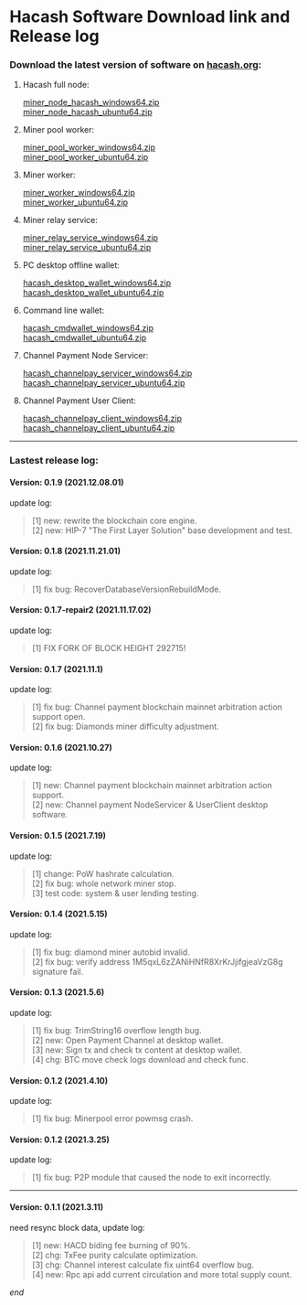 Hacash Software Download link and Release log
===

### Download the latest version of software on [hacash.org](https://hacash.org):

1. Hacash full node: 

    [miner_node_hacash_windows64.zip](http://182.92.163.225:8080/miner_node_hacash_windows64.zip)
    <br>
    [miner_node_hacash_ubuntu64.zip](http://182.92.163.225:8080/miner_node_hacash_ubuntu64.zip)

2. Miner pool worker:

    [miner_pool_worker_windows64.zip](http://182.92.163.225:8080/miner_pool_worker_hacash_windows64.zip)
    <br>
    [miner_pool_worker_ubuntu64.zip](http://182.92.163.225:8080/miner_pool_worker_hacash_ubuntu64.zip)

3. Miner worker:

    [miner_worker_windows64.zip](http://182.92.163.225:8080/miner_worker_hacash_windows64.zip)
    <br>
    [miner_worker_ubuntu64.zip](http://182.92.163.225:8080/miner_worker_hacash_ubuntu64.zip)

4. Miner relay service:

    [miner_relay_service_windows64.zip](http://182.92.163.225:8080/miner_relay_service_hacash_windows64.zip)
    <br>
    [miner_relay_service_ubuntu64.zip](http://182.92.163.225:8080/miner_relay_service_hacash_ubuntu64.zip)

5. PC desktop offline wallet:

    [hacash_desktop_wallet_windows64.zip](http://182.92.163.225:8080/hacash_desktop_wallet_windows64.zip)
    <br>
    [hacash_desktop_wallet_ubuntu64.zip](http://182.92.163.225:8080/hacash_desktop_wallet_ubuntu64.zip)

6. Command line wallet:

   [hacash_cmdwallet_windows64.zip](http://182.92.163.225:8080/hacash_cmdwallet_windows64.zip)
   <br>
   [hacash_cmdwallet_ubuntu64.zip](http://182.92.163.225:8080/hacash_cmdwallet_ubuntu64.zip)


7. Channel Payment Node Servicer:

   [hacash_channelpay_servicer_windows64.zip](http://182.92.163.225:8080/hacash_channelpay_servicer_windows64.zip)
   <br>
   [hacash_channelpay_servicer_ubuntu64.zip](http://182.92.163.225:8080/hacash_channelpay_servicer_ubuntu64.zip)

   
8. Channel Payment User Client:

   [hacash_channelpay_client_windows64.zip](http://182.92.163.225:8080/hacash_channelpay_client_windows64.zip)
   <br>
   [hacash_channelpay_client_ubuntu64.zip](http://182.92.163.225:8080/hacash_channelpay_client_ubuntu64.zip)

    
---

### Lastest release log:


#### Version: 0.1.9  (2021.12.08.01)

update log:

> [1] new: rewrite the blockchain core engine.<br>
> [2] new: HIP-7 "The First Layer Solution" base development and test.

#### Version: 0.1.8  (2021.11.21.01)

update log:

> [1] fix bug: RecoverDatabaseVersionRebuildMode.

#### Version: 0.1.7-repair2  (2021.11.17.02)

update log:

> [1] FIX FORK OF BLOCK HEIGHT 292715!

#### Version: 0.1.7  (2021.11.1)

update log:

> [1] fix bug: Channel payment blockchain mainnet arbitration action support open.<br>
> [2] fix bug: Diamonds miner difficulty adjustment.

#### Version: 0.1.6  (2021.10.27)

update log:

> [1] new: Channel payment blockchain mainnet arbitration action support.<br>
> [2] new: Channel payment NodeServicer & UserClient desktop software.

#### Version: 0.1.5  (2021.7.19)

update log:

> [1] change: PoW hashrate calculation.<br>
> [2] fix bug: whole network miner stop.<br>
> [3] test code: system & user lending testing.

#### Version: 0.1.4  (2021.5.15)

update log:

> [1] fix bug: diamond miner autobid invalid.<br>
> [2] fix bug: verify address 1M5qxL6zZANiHNfR8XrKrJjifgjeaVzG8g signature fail.

#### Version: 0.1.3  (2021.5.6)

update log:

> [1] fix bug: TrimString16 overflow length bug.<br>
> [2] new: Open Payment Channel at desktop wallet.<br>
> [3] new: Sign tx and check tx content at desktop wallet.<br>
> [4] chg: BTC move check logs download and check func.

#### Version: 0.1.2  (2021.4.10)

update log:

> [1] fix bug: Minerpool error powmsg crash.


#### Version: 0.1.2  (2021.3.25)

update log:

> [1] fix bug: P2P module that caused the node to exit incorrectly.


---

#### Version: 0.1.1 (2021.3.11)

need resync block data, update log:

> [1] new: HACD biding fee burning of 90%.<br>
> [2] chg: TxFee purity calculate optimization.<br>
> [3] chg: Channel interest calculate fix uint64 overflow bug.<br>
> [4] new: Rpc api add current circulation and more total supply count.





_end_
